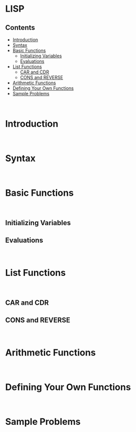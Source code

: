 # LISP

## Contents
- [Introduction](#introduction)
- [Syntax](#syntax)
- [Basic Functions](#basicfunctions)
  - [Initializing Variables](#initializingvariables)
  - [Evaluations](#evaluations)
- [List Functions](#listfunctions)
  - [CAR and CDR](#carandcdr)
  - [CONS and REVERSE](#consandreverse)
- [Arithmetic Functions](#arithmeticfunctions)
- [Defining Your Own Functions](#definingyourownfunctions)
- [Sample Problems](#sampleproblems)

<br>

# Introduction

<br>

# Syntax

<br>

# Basic Functions

<br>

## Initializing Variables

## Evaluations

<br>

# List Functions

<br>

## CAR and CDR

## CONS and REVERSE

<br>

# Arithmetic Functions

<br>

# Defining Your Own Functions

<br>

# Sample Problems

<br>
